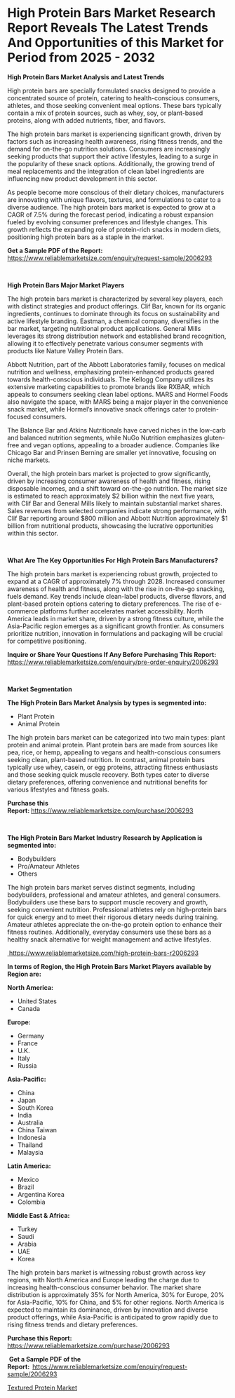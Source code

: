 <p><h1>High Protein Bars Market Research Report Reveals The Latest Trends And Opportunities of this Market for Period from 2025 - 2032</h1></p><p><strong>High Protein Bars Market Analysis and Latest Trends</strong></p>
<p><p>High protein bars are specially formulated snacks designed to provide a concentrated source of protein, catering to health-conscious consumers, athletes, and those seeking convenient meal options. These bars typically contain a mix of protein sources, such as whey, soy, or plant-based proteins, along with added nutrients, fiber, and flavors.</p><p>The high protein bars market is experiencing significant growth, driven by factors such as increasing health awareness, rising fitness trends, and the demand for on-the-go nutrition solutions. Consumers are increasingly seeking products that support their active lifestyles, leading to a surge in the popularity of these snack options. Additionally, the growing trend of meal replacements and the integration of clean label ingredients are influencing new product development in this sector.</p><p>As people become more conscious of their dietary choices, manufacturers are innovating with unique flavors, textures, and formulations to cater to a diverse audience. The high protein bars market is expected to grow at a CAGR of 7.5% during the forecast period, indicating a robust expansion fueled by evolving consumer preferences and lifestyle changes. This growth reflects the expanding role of protein-rich snacks in modern diets, positioning high protein bars as a staple in the market.</p></p>
<p><strong>Get a Sample PDF of the Report:&nbsp;</strong> <a href="https://www.reliablemarketsize.com/enquiry/request-sample/2006293?utm_campaign=2778&utm_medium=2&utm_source=Github&utm_content=ia&utm_term=07042025&utm_id=high-protein-bars">https://www.reliablemarketsize.com/enquiry/request-sample/2006293</a></p>
<p>&nbsp;</p>
<p><strong>High Protein Bars Major Market Players</strong></p>
<p><p>The high protein bars market is characterized by several key players, each with distinct strategies and product offerings. Clif Bar, known for its organic ingredients, continues to dominate through its focus on sustainability and active lifestyle branding. Eastman, a chemical company, diversifies in the bar market, targeting nutritional product applications. General Mills leverages its strong distribution network and established brand recognition, allowing it to effectively penetrate various consumer segments with products like Nature Valley Protein Bars.</p><p>Abbott Nutrition, part of the Abbott Laboratories family, focuses on medical nutrition and wellness, emphasizing protein-enhanced products geared towards health-conscious individuals. The Kellogg Company utilizes its extensive marketing capabilities to promote brands like RXBAR, which appeals to consumers seeking clean label options. MARS and Hormel Foods also navigate the space, with MARS being a major player in the convenience snack market, while Hormel’s innovative snack offerings cater to protein-focused consumers.</p><p>The Balance Bar and Atkins Nutritionals have carved niches in the low-carb and balanced nutrition segments, while NuGo Nutrition emphasizes gluten-free and vegan options, appealing to a broader audience. Companies like Chicago Bar and Prinsen Berning are smaller yet innovative, focusing on niche markets.</p><p>Overall, the high protein bars market is projected to grow significantly, driven by increasing consumer awareness of health and fitness, rising disposable incomes, and a shift toward on-the-go nutrition. The market size is estimated to reach approximately $2 billion within the next five years, with Clif Bar and General Mills likely to maintain substantial market shares. Sales revenues from selected companies indicate strong performance, with Clif Bar reporting around $800 million and Abbott Nutrition approximately $1 billion from nutritional products, showcasing the lucrative opportunities within this sector.</p></p>
<p>&nbsp;</p>
<p><strong>What Are The Key Opportunities For High Protein Bars Manufacturers?</strong></p>
<p><p>The high protein bars market is experiencing robust growth, projected to expand at a CAGR of approximately 7% through 2028. Increased consumer awareness of health and fitness, along with the rise in on-the-go snacking, fuels demand. Key trends include clean-label products, diverse flavors, and plant-based protein options catering to dietary preferences. The rise of e-commerce platforms further accelerates market accessibility. North America leads in market share, driven by a strong fitness culture, while the Asia-Pacific region emerges as a significant growth frontier. As consumers prioritize nutrition, innovation in formulations and packaging will be crucial for competitive positioning.</p></p>
<p><strong>Inquire or Share Your Questions If Any Before Purchasing This Report:</strong> <a href="https://www.reliablemarketsize.com/enquiry/pre-order-enquiry/2006293?utm_campaign=2778&utm_medium=2&utm_source=Github&utm_content=ia&utm_term=07042025&utm_id=high-protein-bars">https://www.reliablemarketsize.com/enquiry/pre-order-enquiry/2006293</a></p>
<p>&nbsp;</p>
<p><strong>Market Segmentation</strong></p>
<p><strong>The High Protein Bars Market Analysis by types is segmented into:</strong></p>
<p><ul><li>Plant Protein</li><li>Animal Protein</li></ul></p>
<p><p>The high protein bars market can be categorized into two main types: plant protein and animal protein. Plant protein bars are made from sources like pea, rice, or hemp, appealing to vegans and health-conscious consumers seeking clean, plant-based nutrition. In contrast, animal protein bars typically use whey, casein, or egg proteins, attracting fitness enthusiasts and those seeking quick muscle recovery. Both types cater to diverse dietary preferences, offering convenience and nutritional benefits for various lifestyles and fitness goals.</p></p>
<p><strong>Purchase this Report:&nbsp;</strong><a href="https://www.reliablemarketsize.com/purchase/2006293?utm_campaign=2778&utm_medium=2&utm_source=Github&utm_content=ia&utm_term=07042025&utm_id=high-protein-bars">https://www.reliablemarketsize.com/purchase/2006293</a></p>
<p>&nbsp;</p>
<p><strong>The High Protein Bars Market Industry Research by Application is segmented into:</strong></p>
<p><ul><li>Bodybuilders</li><li>Pro/Amateur Athletes</li><li>Others</li></ul></p>
<p><p>The high protein bars market serves distinct segments, including bodybuilders, professional and amateur athletes, and general consumers. Bodybuilders use these bars to support muscle recovery and growth, seeking convenient nutrition. Professional athletes rely on high-protein bars for quick energy and to meet their rigorous dietary needs during training. Amateur athletes appreciate the on-the-go protein option to enhance their fitness routines. Additionally, everyday consumers use these bars as a healthy snack alternative for weight management and active lifestyles.</p></p>
<p><a href="https://www.reliablemarketsize.com/high-protein-bars-r2006293?utm_campaign=2778&utm_medium=2&utm_source=Github&utm_content=ia&utm_term=07042025&utm_id=high-protein-bars">&nbsp;https://www.reliablemarketsize.com/high-protein-bars-r2006293</a></p>
<p><strong>In terms of Region, the High Protein Bars Market Players available by Region are:</strong></p>
<p>
    <p> <strong> North America: </strong>
        <ul>
            <li>United States</li>
            <li>Canada</li>
        </ul>
        </p> 
    <p> <strong> Europe: </strong>
        <ul>
            <li>Germany</li>
            <li>France</li>
            <li>U.K.</li>
            <li>Italy</li>
            <li>Russia</li>
        </ul>
        </p> 
    <p> <strong> Asia-Pacific: </strong>
        <ul>
            <li>China</li>
            <li>Japan</li>
            <li>South Korea</li>
            <li>India</li>
            <li>Australia</li>
            <li>China Taiwan</li>
            <li>Indonesia</li>
            <li>Thailand</li>
            <li>Malaysia</li>
        </ul>
        </p> 
    <p> <strong> Latin America: </strong>
        <ul>
            <li>Mexico</li>
            <li>Brazil</li>
            <li>Argentina Korea</li>
            <li>Colombia</li>
        </ul>
        </p> 
    <p> <strong> Middle East & Africa: </strong>
        <ul>
            <li>Turkey</li>
            <li>Saudi</li>
            <li>Arabia</li>
            <li>UAE</li>
            <li>Korea</li>
        </ul>
    </p>
    </p>
<p><p>The high protein bars market is witnessing robust growth across key regions, with North America and Europe leading the charge due to increasing health-conscious consumer behavior. The market share distribution is approximately 35% for North America, 30% for Europe, 20% for Asia-Pacific, 10% for China, and 5% for other regions. North America is expected to maintain its dominance, driven by innovation and diverse product offerings, while Asia-Pacific is anticipated to grow rapidly due to rising fitness trends and dietary preferences.</p></p>
<p><strong>Purchase this Report: </strong><a href="https://www.reliablemarketsize.com/purchase/2006293?utm_campaign=2778&utm_medium=2&utm_source=Github&utm_content=ia&utm_term=07042025&utm_id=high-protein-bars">https://www.reliablemarketsize.com/purchase/2006293</a></p>
<p>&nbsp;<strong>Get a Sample PDF of the Report:&nbsp;&nbsp;</strong><a href="https://www.reliablemarketsize.com/enquiry/request-sample/2006293?utm_campaign=2778&utm_medium=2&utm_source=Github&utm_content=ia&utm_term=07042025&utm_id=high-protein-bars">https://www.reliablemarketsize.com/enquiry/request-sample/2006293</a></p>
<p><strong></strong></p>
<p><p><a href="https://github.com/adyawafurber1/Market-Research-Report-List-1/blob/main/textured-protein-market.md?utm_campaign=2778&utm_medium=2&utm_source=Github&utm_content=ia&utm_term=07042025&utm_id=high-protein-bars">Textured Protein Market</a></p></p>